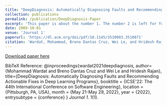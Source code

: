 ```yaml
---
title: "DeepDiagnosis: Automatically Diagnosing Faults and Recommending Actionable Fixes in Deep Learning Programs"
collection: publications
permalink: /publication/DeepDiagnosis-Paper
excerpt: 'This paper is about the number 1. The number 2 is left for future work.'
date: 2009-10-01
venue: 'Journal 1'
paperurl: 'https://dl.acm.org/doi/pdf/10.1145/3510003.3510071'
citation: 'Wardat, Mohammad, Breno Dantas Cruz, Wei Le, and Hridesh Rajan. "DeepDiagnosis: automatically diagnosing faults and recommending actionable fixes in deep learning programs." In Proceedings of the 44th International Conference on Software Engineering, pp. 561-572. 2022.'
---
```

<!-- This paper is about the number 1. The number 2 is left for future work. -->

[Download paper here](https://dl.acm.org/doi/pdf/10.1145/3510003.3510071)

BibTeX Reference: 
@inproceedings{wardat2021deepdiagnosis,
  author={Mohammad Wardat and Breno Dantas Cruz and Wei Le and Hridesh Rajan},
  title={DeepDiagnosis: Automatically Diagnosing Faults and Recommending Actionable Fixes in Deep Learning Programs}, 
  booktitle = {ICSE'22: The 44th International Conference on Software Engineering},
  location = {Pittsburgh, PA, USA},
  month = {May 21-May 29, 2022},
  year = {2022},
  entrysubtype = {conference}
}
 <i>Journal 1</i>. 1(1).